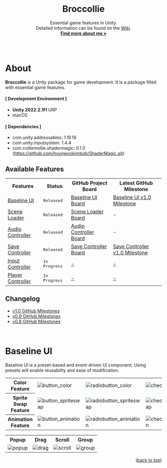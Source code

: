 <div id="top"></div>

<br />

<!-- PROJECT LOGO -->
<div align="center">
  <!-- <img src="" alt="Logo" width="130" height="130"> -->
  <h1 align="center">Broccollie</h1>
  <p align="center">
    Essential game features in Unity.<br />
    Detailed information can be found on the <a href="https://github.com/hyunwookimbob/Broccollie/wiki">Wiki</a>.
    <br />
    <a href="https://colliecollie.netlify.app"><strong>Find more about me »</strong></a>
    <br />
    <br />
  </p>
</div>

<br />

# About
**Broccollie** is a Untiy package for game development. It is a package filled with essential game features.

#### [ Development Environment ]
- **Unity 2022.2.1f1** URP
- macOS

#### [ Dependencies ]
- com.unity.addressables: 1.19.19
- com.unity.inputsystem: 1.4.4
- com.colliemollie.shadermagic: 0.1.0 (https://github.com/hyunwookimbob/ShaderMagic.git)


## Available Features
<table>
<tr>
<th>Features</th>
<th>Status</th>
<th>GitHub Project Board</th>
<th>Latest GitHub Milestone</th>
</tr>

<tr>
<td><a href="https://github.com/hyunwookimbob/Broccollie/wiki/Baseline-UI">Baseline UI</a></td>
<td><kbd>Released</kbd></td>
<td><a href="https://github.com/users/hyunwookimbob/projects/2/views/1?filterQuery=repo%3A%22hyunwookimbob%2FBroccollie%22+-repo%3A%22hyunwookimbob%2FBroccollie-XR%22+label%3A%22Baseline+UI%22">Baseline UI Board</a></td>
<td><a href="https://github.com/hyunwookimbob/Broccollie/issues?q=milestone%3Av1.0+is%3Aclosed+label%3A%22Baseline+UI%22+">Baseline UI v1.0 Milestone</a></td>
</tr>

<tr>
<td><a href="wiki/">Scene Loader</a></td>
<td><kbd>Released</kbd></td>
<td><a href="https://github.com/users/hyunwookimbob/projects/2/views/1?filterQuery=repo%3A%22hyunwookimbob%2FBroccollie%22+-repo%3A%22hyunwookimbob%2FBroccollie-XR%22+label%3A%22Scene+Loader%22">Scene Loader Board</a></td>
<td>-</td>
</tr>

<tr>
<td><a href="wiki/">Audio Controller</a></td>
<td><kbd>Released</kbd></td>
<td><a href="https://github.com/users/hyunwookimbob/projects/2/views/1?filterQuery=repo%3A%22hyunwookimbob%2FBroccollie%22+-repo%3A%22hyunwookimbob%2FBroccollie-XR%22+label%3A%22Audio+Controller%22">Audio Controller Board</a></td>
<td>-</td>
</tr>

<tr>
<td><a href="wiki/">Save Controller</a></td>
<td><kbd>Released</kbd></td>
<td><a href="https://github.com/users/hyunwookimbob/projects/2/views/1?filterQuery=repo%3A%22hyunwookimbob%2FBroccollie%22+-repo%3A%22hyunwookimbob%2FBroccollie-XR%22+label%3A%22Save+Controller%22">Save Controller Board</a></td>
<td><a href="https://github.com/hyunwookimbob/Broccollie/issues?q=milestone%3Av1.0+is%3Aclosed+label%3A%22Save+Controller%22+">Save Controller v1.0 Milestone</a></td>
</tr>

<tr>
<td><a href="wiki/">Input Controller</a></td>
<td><kbd>In Progress</kbd></td>
<td><a href="">-</a></td>
<td><a href="">-</a></td>
</tr>

<tr>
<td><a href="wiki/">Player Controller</a></td>
<td><kbd>In Progress</kbd></td>
<td><a href="">-</a></td>
<td><a href="">-</a></td>
</tr>

</table>

## Changelog
- [v1.0 GitHub Milestones](https://github.com/hyunwookimbob/Broccollie/milestone/4?closed=1)
- [v0.9 GitHub Milestones](https://github.com/hyunwookimbob/Broccollie/milestone/2?closed=1)
- [v0.8 GitHub Milestones](https://github.com/hyunwookimbob/Broccollie/milestone/3?closed=1)

<br />

# Baseline UI
Baseline UI is a preset-based and event-driven UI component. Using presets will enable reusability and ease of modification.

<!-- Button Features -->
<table>
<tr>
<th>Color Feature</th>
<td><img src="https://user-images.githubusercontent.com/32338791/210123371-c25fe62d-87f4-496c-acd5-534c0857039e.gif" alt="button_color"></td>
<td><img src="https://user-images.githubusercontent.com/32338791/210123370-71b1cb3f-837c-48b4-b69f-bc2050cb2747.gif" alt="radiobutton_color"></td>
<td><img src="https://user-images.githubusercontent.com/32338791/210123369-198dcf98-ed13-4434-a72d-0a9e93aa9a35.gif" alt="checkbox_color"></td>
</tr>

<tr>
<th>Sprite Swap Feature</th>
<td><img src="https://user-images.githubusercontent.com/32338791/210123367-0bdc51a7-885e-4265-a917-8e38f94f3ca0.gif" alt="button_spriteswap"></td>
<td><img src="https://user-images.githubusercontent.com/32338791/210123366-bf5a3656-fb80-4ce9-b7b7-073770451527.gif" alt="radiobutton_spriteswap"></td>
<td><img src="https://user-images.githubusercontent.com/32338791/210123365-5b199770-d2e1-4e7f-8735-79b8f372c29f.gif" alt="checkbox_spriteswap"></td>
</tr>

<tr>
<th>Animation Feature</th>
<td><img src="https://user-images.githubusercontent.com/32338791/210123364-05c58ac1-957d-4b67-bea9-ef843d4f26d0.gif" alt="button_animation"></td>
<td><img src="https://user-images.githubusercontent.com/32338791/210123363-19117d4c-5507-47bd-8660-3e798ef76f93.gif" alt="radiobutton_animation"></td>
<td><img src="https://user-images.githubusercontent.com/32338791/210123362-82f5e427-cca5-420e-bcb3-6223d9120c0e.gif" alt="checkbox_animation"></td>
</tr>
</table>

<!-- Other Features -->
<table>
<tr>
<th>Popup</th>
<th>Drag</th>
<th>Scroll</th>
<th>Group</th>
</tr>

<tr>
<td><img src="https://user-images.githubusercontent.com/32338791/210123361-b0f47453-594a-4b95-a8a5-9a673c7bf106.gif" alt="popup"></td>
<td><img src="https://user-images.githubusercontent.com/32338791/210123359-869ad7fa-a6fe-4772-9845-0ce9831923f2.gif" alt="drag"></td>
<td><img src="https://user-images.githubusercontent.com/32338791/210123360-3a12ab02-3604-4a14-9960-35f65b305f5f.gif" alt="scroll"></td>
<td><img src="https://user-images.githubusercontent.com/32338791/210123358-a12ef187-6226-4699-94ad-0b76b5678a16.gif" alt="group"></td>
</tr>
</table>

<p align="right">(<a href="#top">back to top</a>)</p>
<br />
